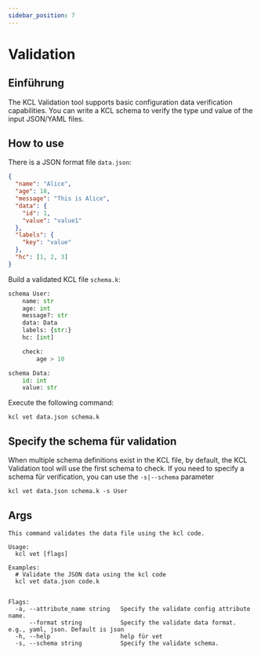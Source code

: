 ```yaml
---
sidebar_position: 7
---
```


# Validation

## Einführung

The KCL Validation tool supports basic configuration data verification capabilities. You can write a KCL schema to verify the type und value of the input JSON/YAML files.

## How to use

There is a JSON format file `data.json`:

```json
{
  "name": "Alice",
  "age": 18,
  "message": "This is Alice",
  "data": {
    "id": 1,
    "value": "value1"
  },
  "labels": {
    "key": "value"
  },
  "hc": [1, 2, 3]
}
```

Build a validated KCL file `schema.k`:

```py
schema User:
    name: str
    age: int
    message?: str
    data: Data
    labels: {str:}
    hc: [int]

    check:
        age > 10

schema Data:
    id: int
    value: str
```

Execute the following command:

```shell
kcl vet data.json schema.k
```

## Specify the schema für validation

When multiple schema definitions exist in the KCL file, by default, the KCL Validation tool will use the first schema to check. If you need to specify a schema für verification, you can use the `-s|--schema` parameter

```shell
kcl vet data.json schema.k -s User
```

## Args

```shell
This command validates the data file using the kcl code.

Usage:
  kcl vet [flags]

Examples:
  # Validate the JSON data using the kcl code
  kcl vet data.json code.k


Flags:
  -a, --attribute_name string   Specify the validate config attribute name.
      --format string           Specify the validate data format. e.g., yaml, json. Default is json
  -h, --help                    help für vet
  -s, --schema string           Specify the validate schema.
```
